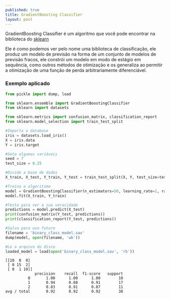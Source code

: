 ```yaml
---
published: true
title: GradientBoosting Classifier
layout: post
---
```


GradientBoosting Classifier é um algoritmo que você pode encontrar na biblioteca do [sklearn](http://scikit-learn.org/stable/modules/generated/sklearn.ensemble.GradientBoostingClassifier.html)

Ele é como podemos ver pelo nome uma biblioteca de classificação, ele produz um modelo de previsão na forma de um conjunto de modelos de previsão fracos, ele constrói um modelo em modo de estágio em sequência, como outros métodos de otimização e os generaliza ao permitir a otimização de uma função de perda arbitrariamente diferenciável.

### Exemplo aplicado

```python
from pickle import dump, load

from sklearn.ensemble import GradientBoostingClassifier
from sklearn import datasets

from sklearn.metrics import confusion_matrix, classification_report
from sklearn.model_selection import train_test_split

#Importa o database
iris = datasets.load_iris()
X = iris.data
Y = iris.target

#Seta algumas variáveis
seed = 7
test_size = 0.25

#Divide a base de dados
X_train, X_test, Y_train, Y_test = train_test_split(X, Y, test_size=test_size)

#Treina o algoritimo
model = GradientBoostingClassifier(n_estimators=50, learning_rate=1, random_state=seed)
model.fit(X_train, Y_train)

#Testa para ver a sua veracidade
predictions = model.predict(X_test)
print(confusion_matrix(Y_test, predictions))
print(classification_report(Y_test, predictions))

#Salva para uso futuro
filename = 'binary_class_model.sav'
dump(model, open(filename, 'wb'))

#Le o arquivo do disco
loaded_model = load(open('binary_class_model.sav', 'rb'))

```
    [[10  0  0]
     [ 0 15  2]
     [ 0  1 10]]
                 precision    recall  f1-score   support
              0       1.00      1.00      1.00        10
              1       0.94      0.88      0.91        17
              2       0.83      0.91      0.87        11
    avg / total       0.92      0.92      0.92        38
